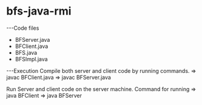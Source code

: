 # bfs-java-rmi

---Code files
- BFServer.java
- BFClient.java
- BFS.java
- BFSImpl.java

---Execution 
Compile both server and client code by running commands.
=> javac BFClient.java
=> javac BFServer.java

Run Server and client code on the server machine.
Command for running
=> java BFClient
=> java BFServer
